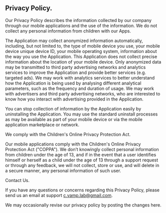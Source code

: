 ## Privacy Policy.

Our Privacy Policy describes the information collected by our company through our mobile applications and the use of the information.
We do not collect any personal information from children with our Apps. 

The Application may collect anonymized information automatically, including, but not limited to, the type of mobile device you use, your mobile device unique device ID, your mobile operating system, information about the way you use the Application. This Application does not collect precise information about the location of your mobile device. 
Only anonymized data may be transmitted to third party advertising networks and analytics services to improve the Application and provide better services (e.g. targeted ads). 
We may work with analytics services to better understand how the Application is being used by analysing different analytical parameters, such as the frequency and duration of usage. We may work with advertisers and third party advertising networks, who are interested to know how you interact with advertising provided in the Application.

You can stop collection of information by the Application easily by uninstalling the Application. You may use the standard uninstall processes as may be available as part of your mobile device or via the mobile application marketplace or network.

We comply with the Children's Online Privacy Protection Act.

Our mobile applications comply with the Children's Online Privacy Protection Act ("COPPA"). 
We don’t knowingly collect personal information from children under the age of 13, and if in the event that a user identifies himself or herself as a child under the age of 13 through a support request or through any feedback, we will not collect, store or use, and will delete in a secure manner, any personal information of such user.

Contact Us.

If you have any questions or concerns regarding this Privacy Policy, please send us an email at support c.vamp.lab@gmail.com.

We may occasionally revise our privacy policy by posting the changes here.
